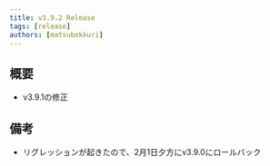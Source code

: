 ```yaml
---
title: v3.9.2 Release
tags: [release]
authors: [matsubokkuri]
---
```


<!-- truncate -->

## 概要

- v3.9.1の修正

## 備考

- リグレッションが起きたので、2月1日夕方にv3.9.0にロールバック


